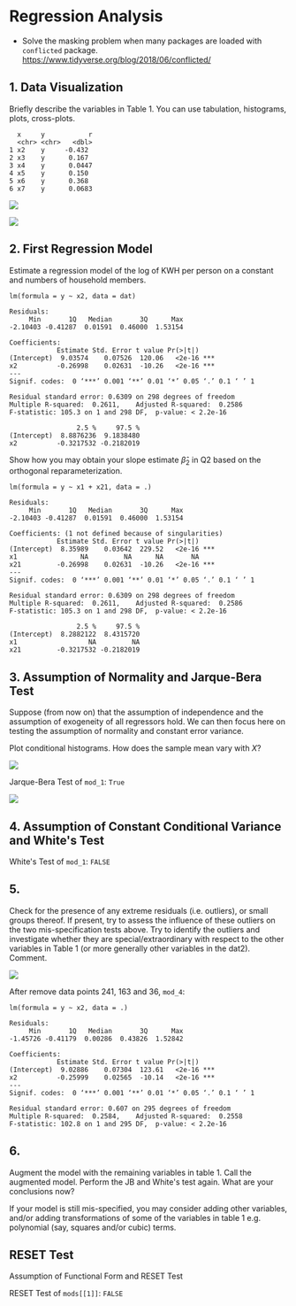 
# Regression Analysis

- Solve the masking problem when many packages are loaded with `conflicted` package. https://www.tidyverse.org/blog/2018/06/conflicted/

## 1. Data Visualization

Briefly describe the variables in Table 1. You can use tabulation, histograms, plots, cross-plots.

```
  x     y           r
  <chr> <chr>   <dbl>
1 x2    y     -0.432
2 x3    y      0.167
3 x4    y      0.0447
4 x5    y      0.150
5 x6    y      0.368
6 x7    y      0.0683
```

![](./images/2.png)

![](./images/3.png)

## 2. First Regression Model

Estimate a regression model of the log of KWH per person on a constant and numbers of household members.

```
lm(formula = y ~ x2, data = dat)

Residuals:
     Min       1Q   Median       3Q      Max
-2.10403 -0.41287  0.01591  0.46000  1.53154

Coefficients:
            Estimate Std. Error t value Pr(>|t|)    
(Intercept)  9.03574    0.07526  120.06   <2e-16 ***
x2          -0.26998    0.02631  -10.26   <2e-16 ***
---
Signif. codes:  0 ‘***’ 0.001 ‘**’ 0.01 ‘*’ 0.05 ‘.’ 0.1 ‘ ’ 1

Residual standard error: 0.6309 on 298 degrees of freedom
Multiple R-squared:  0.2611,	Adjusted R-squared:  0.2586
F-statistic: 105.3 on 1 and 298 DF,  p-value: < 2.2e-16
```

```
                 2.5 %     97.5 %
(Intercept)  8.8876236  9.1838480
x2          -0.3217532 -0.2182019
```

Show how you may obtain your slope estimate $\widehat{\beta}_{2}$ in Q2 based on the orthogonal reparameterization.

```
lm(formula = y ~ x1 + x21, data = .)

Residuals:
     Min       1Q   Median       3Q      Max
-2.10403 -0.41287  0.01591  0.46000  1.53154

Coefficients: (1 not defined because of singularities)
            Estimate Std. Error t value Pr(>|t|)    
(Intercept)  8.35989    0.03642  229.52   <2e-16 ***
x1                NA         NA      NA       NA    
x21         -0.26998    0.02631  -10.26   <2e-16 ***
---
Signif. codes:  0 ‘***’ 0.001 ‘**’ 0.01 ‘*’ 0.05 ‘.’ 0.1 ‘ ’ 1

Residual standard error: 0.6309 on 298 degrees of freedom
Multiple R-squared:  0.2611,	Adjusted R-squared:  0.2586
F-statistic: 105.3 on 1 and 298 DF,  p-value: < 2.2e-16
```

```
                 2.5 %     97.5 %
(Intercept)  8.2882122  8.4315720
x1                  NA         NA
x21         -0.3217532 -0.2182019
```

## 3. Assumption of Normality and Jarque-Bera Test

Suppose (from now on) that the assumption of independence and the assumption of exogeneity of all regressors hold. We can then focus here on testing the assumption of normality and constant error variance.

Plot conditional histograms. How does the sample mean vary with $X$?

![](./images/4.png)

Jarque-Bera Test of `mod_1`: `True`

![](./images/7.png)

## 4. Assumption of Constant Conditional Variance and White's Test

White's Test of `mod_1`: `FALSE`

## 5.

Check for the presence of any extreme residuals (i.e. outliers), or small groups thereof. If present, try to assess the influence of these outliers on the two mis-specification tests above. Try to identify the outliers and investigate whether they are special/extraordinary with respect to the other variables in Table 1 (or more generally other variables in the dat2). Comment.

![](./images/6.png)

After remove data points 241, 163 and 36, `mod_4`:

```
lm(formula = y ~ x2, data = .)

Residuals:
     Min       1Q   Median       3Q      Max
-1.45726 -0.41179  0.00286  0.43826  1.52842

Coefficients:
            Estimate Std. Error t value Pr(>|t|)    
(Intercept)  9.02886    0.07304  123.61   <2e-16 ***
x2          -0.25999    0.02565  -10.14   <2e-16 ***
---
Signif. codes:  0 ‘***’ 0.001 ‘**’ 0.01 ‘*’ 0.05 ‘.’ 0.1 ‘ ’ 1

Residual standard error: 0.607 on 295 degrees of freedom
Multiple R-squared:  0.2584,	Adjusted R-squared:  0.2558
F-statistic: 102.8 on 1 and 295 DF,  p-value: < 2.2e-16
```

## 6.

Augment the model with the remaining variables in table 1. Call the augmented model. Perform the JB and White's test again. What are your conclusions now?



If your model is still mis-specified, you may consider adding other variables, and/or adding transformations of some of the variables in table 1 e.g. polynomial (say, squares and/or cubic) terms.

## RESET Test

Assumption of Functional Form and RESET Test

RESET Test of `mods[[1]]`: `FALSE`
